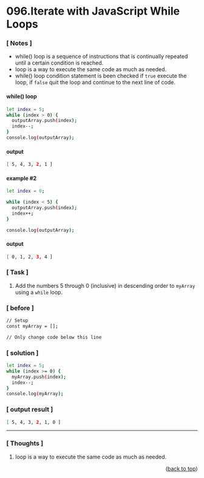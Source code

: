 <a name="topage"></a>

# 096.Iterate with JavaScript While Loops

### [ Notes ]
  * while() loop is a sequence of instructions that is continually repeated until a certain condition is reached.
  * loop is a way to execute the same code as much as needed.
  * while() loop condition statement is been checked if `true` execute the loop, if `false` quit the loop and continue to the next line of code.
 
#### while() loop

```sh
let index = 5;
while (index > 0) {
  outputArray.push(index);
  index--;
}
console.log(outputArray);
```

#### output
```sh
[ 5, 4, 3, 2, 1 ]
```

#### example #2

```sh
let index = 0;

while (index < 5) {
  outputArray.push(index);
  index++;
}

console.log(outputArray);
```

#### output
```sh
[ 0, 1, 2, 3, 4 ]
```

### [ Task ]
  1. Add the numbers 5 through 0 (inclusive) in descending order to `myArray` using a `while` loop.

### [ before ]

```sh
// Setup
const myArray = [];

// Only change code below this line
```

### [ solution ]

```sh
let index = 5;
while (index >= 0) {
  myArray.push(index);
  index--;
}
console.log(myArray);
```

### [ output result ]

```sh
[ 5, 4, 3, 2, 1, 0 ]
```

-----

### [ Thoughts ]

  1. loop is a way to execute the same code as much as needed.
  

<p align="right">(<a href="#topage">back to top</a>)</p>
<br/>
<br/>
